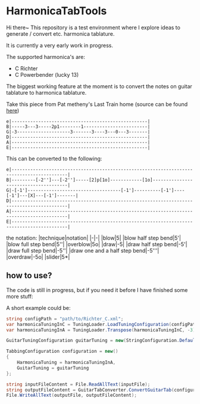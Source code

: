 # HarmonicaTabTools

Hi there~ This repository is a test environment where I explore ideas to generate / convert etc. harmonica tablature.

It is currently a very early work in progress.

The supported harmonica's are:
 * C Richter
 * C Powerbender (lucky 13)

The biggest working feature at the moment is to convert the notes on guitar tablature to harmonica tablature.

Take this piece from Pat metheny's Last Train home (source can be found [here]())

```
e|---------------------------------------------------|
B|-----3---3-----2p1--------1------------------------|
G|-3--------------------3-------3----3---0---3-------|
D|---------------------------------------------------|
A|---------------------------------------------------|
E|---------------------------------------------------|
```

This can be converted to the following:
```
e|-------------------------------------------------------------------------------------------|
B|---------[-2'']---[-2'']-----[2]p[1o]------------[1o]--------------------------------------|
G|-[-1']-----------------------------------[-1']----------[-1']----[-1']---[X]---[-1']-------|
D|-------------------------------------------------------------------------------------------|
A|-------------------------------------------------------------------------------------------|
E|-------------------------------------------------------------------------------------------|
```
the notation:
|technique|notation|
|-|-|
|blow|5|
|blow half step bend|5'|
|blow full step bend|5''|
|overblow|5o|
|draw|-5|
|draw half step bend|-5'|
|draw full step bend|-5''|
|draw one and a half step bend|-5'''|
|overdraw|-5o|
|slider|5*|

## how to use?

The code is still in progress, but if you need it before I have finished some more stuff:

A short example could be:

```cs
string configPath = "path/to/Richter_C.xml";
var harmonicaTuningInC = TuningLoader.LoadTuningConfiguration(configPath);
var harmonicaTuningInA = TuningLoader.Transpose(harmonicaTuningInC, -3);

GuitarTuningConfiguration guitarTuning = new(StringConfiguration.Default);

TabbingConfiguration configuration = new()
{
    HarmonicaTuning = harmonicaTuningInA,
    GuitarTuning = guitarTuning
};

string inputFileContent = File.ReadAllText(inputFile);
string outputFileContent = GuitarTabConverter.ConvertGuitarTab(configuration, inputFileContent);
File.WriteAllText(outputFile, outputFileContent);
```


